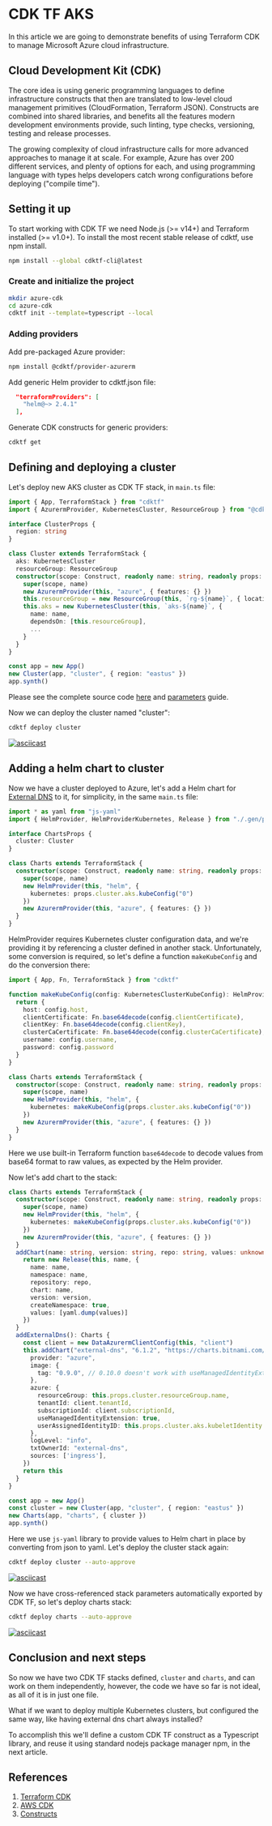 # CDK TF AKS

In this article we are going to demonstrate benefits of using Terraform CDK to manage Microsoft Azure cloud infrastructure.

## Cloud Development Kit (CDK)

The core idea is using generic programming languages to define infrastructure constructs that then are translated to low-level cloud management primitives (CloudFormation, Terraform JSON). Constructs are combined into shared libraries, and benefits all the features modern development environments provide, such linting, type checks, versioning, testing and release processes.

The growing complexity of cloud infrastructure calls for more advanced approaches to manage it at scale. For example, Azure has over 200 different services, and plenty of options for each, and using programming language with types helps developers catch wrong configurations before deploying ("compile time").


## Setting it up

To start working with CDK TF we need Node.js (>= v14+) and Terraform installed (>= v1.0+). To install the most recent stable release of cdktf, use npm install.

```sh
npm install --global cdktf-cli@latest
```

### Create and initialize the project

```sh
mkdir azure-cdk
cd azure-cdk
cdktf init --template=typescript --local
```

### Adding providers

Add pre-packaged Azure provider:

```sh
npm install @cdktf/provider-azurerm
```

Add generic Helm provider to cdktf.json file:

```json
  "terraformProviders": [
    "helm@~> 2.4.1"
  ],
```

Generate CDK constructs for generic providers:

```sh
cdktf get
```

## Defining and deploying a cluster

Let's deploy new AKS cluster as CDK TF stack, in `main.ts` file:

```typescript
import { App, TerraformStack } from "cdktf"
import { AzurermProvider, KubernetesCluster, ResourceGroup } from "@cdktf/provider-azurerm"

interface ClusterProps {
  region: string
}

class Cluster extends TerraformStack {
  aks: KubernetesCluster
  resourceGroup: ResourceGroup
  constructor(scope: Construct, readonly name: string, readonly props: ClusterProps) {
    super(scope, name)
    new AzurermProvider(this, "azure", { features: {} })
    this.resourceGroup = new ResourceGroup(this, `rg-${name}`, { location: props.region, name: `rg-${name}` })
    this.aks = new KubernetesCluster(this, `aks-${name}`, {
      name: name,
      dependsOn: [this.resourceGroup],
      ...
    }
  }
}

const app = new App()
new Cluster(app, "cluster", { region: "eastus" })
app.synth()
```

Please see the complete source code [here](https://github.com/jamhed/azure-cdk/blob/main/main.ts) and [parameters](https://registry.terraform.io/providers/hashicorp/azurerm/latest/docs/resources/kubernetes_cluster) guide.

Now we can deploy the cluster named "cluster":

```sh
cdktf deploy cluster
```

[![asciicast](https://asciinema.org/a/gKc2ZzGj0TZwsYsi5FVkB7KEo.svg)](https://asciinema.org/a/gKc2ZzGj0TZwsYsi5FVkB7KEo)

## Adding a helm chart to cluster

Now we have a cluster deployed to Azure, let's add a Helm chart for [External DNS](https://github.com/kubernetes-sigs/external-dns) to it, for simplicity, in the same `main.ts` file:

```typescript
import * as yaml from "js-yaml"
import { HelmProvider, HelmProviderKubernetes, Release } from "./.gen/providers/helm"

interface ChartsProps {
  cluster: Cluster
}

class Charts extends TerraformStack {
  constructor(scope: Construct, readonly name: string, readonly props: ChartsProps) {
    super(scope, name)
    new HelmProvider(this, "helm", {
      kubernetes: props.cluster.aks.kubeConfig("0")
    })
    new AzurermProvider(this, "azure", { features: {} })
  }
}
```

HelmProvider requires Kubernetes cluster configuration data, and we're providing it by referencing a cluster defined in another stack. Unfortunately, some conversion is required, so let's define a function `makeKubeConfig` and do the conversion there:

```typescript
import { App, Fn, TerraformStack } from "cdktf"

function makeKubeConfig(config: KubernetesClusterKubeConfig): HelmProviderKubernetes {
  return {
    host: config.host,
    clientCertificate: Fn.base64decode(config.clientCertificate),
    clientKey: Fn.base64decode(config.clientKey),
    clusterCaCertificate: Fn.base64decode(config.clusterCaCertificate),
    username: config.username,
    password: config.password
  }
}

class Charts extends TerraformStack {
  constructor(scope: Construct, readonly name: string, readonly props: ChartsProps) {
    super(scope, name)
    new HelmProvider(this, "helm", {
      kubernetes: makeKubeConfig(props.cluster.aks.kubeConfig("0"))
    })
    new AzurermProvider(this, "azure", { features: {} })
  }
}
```

Here we use built-in Terraform function `base64decode` to decode values from base64 format to raw values, as expected by the Helm provider.

Now let's add chart to the stack:

```typescript
class Charts extends TerraformStack {
  constructor(scope: Construct, readonly name: string, readonly props: ChartsProps) {
    super(scope, name)
    new HelmProvider(this, "helm", {
      kubernetes: makeKubeConfig(props.cluster.aks.kubeConfig("0"))
    })
    new AzurermProvider(this, "azure", { features: {} })
  }
  addChart(name: string, version: string, repo: string, values: unknown = {}): Release {
    return new Release(this, name, {
      name: name,
      namespace: name,
      repository: repo,
      chart: name,
      version: version,
      createNamespace: true,
      values: [yaml.dump(values)]
    })
  }
  addExternalDns(): Charts {
    const client = new DataAzurermClientConfig(this, "client")
    this.addChart("external-dns", "6.1.2", "https://charts.bitnami.com/bitnami", {
      provider: "azure",
      image: {
        tag: "0.9.0", // 0.10.0 doesn't work with useManagedIdentityExtension
      },
      azure: {
        resourceGroup: this.props.cluster.resourceGroup.name,
        tenantId: client.tenantId,
        subscriptionId: client.subscriptionId,
        useManagedIdentityExtension: true,
        userAssignedIdentityID: this.props.cluster.aks.kubeletIdentity.clientId
      },
      logLevel: "info",
      txtOwnerId: "external-dns",
      sources: ['ingress'],
    })
    return this
  }
}

const app = new App()
const cluster = new Cluster(app, "cluster", { region: "eastus" })
new Charts(app, "charts", { cluster })
app.synth()
```

Here we use `js-yaml` library to provide values to Helm chart in place by converting from json to yaml. Let's deploy the cluster stack again:

```sh
cdktf deploy cluster --auto-approve
```

[![asciicast](https://asciinema.org/a/FP2pPxBcRTRXjcwq8nUOCbVFM.svg)](https://asciinema.org/a/FP2pPxBcRTRXjcwq8nUOCbVFM)

Now we have cross-referenced stack parameters automatically exported by CDK TF, so let's deploy charts stack:

```sh
cdktf deploy charts --auto-approve
```

[![asciicast](https://asciinema.org/a/XkEQEBH0cqKLyUw20OjzBmVj5.svg)](https://asciinema.org/a/XkEQEBH0cqKLyUw20OjzBmVj5)

## Conclusion and next steps

So now we have two CDK TF stacks defined, `cluster` and `charts`, and can work on them independently, however, the code we have so far is not ideal, as all of it is in just one file.

What if we want to deploy multiple Kubernetes clusters, but configured the same way, like having external dns chart always installed?

To accomplish this we'll define a custom CDK TF construct as a Typescript library, and reuse it using standard nodejs package manager npm, in the next article.

## References

1. [Terraform CDK](https://www.terraform.io/cdktf)
1. [AWS CDK](https://aws.amazon.com/cdk/)
1. [Constructs](https://constructs.dev/)
